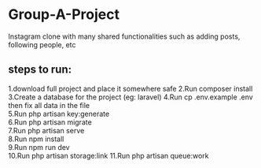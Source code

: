 # Group-A-Project
Instagram clone with many shared functionalities such as adding posts, following people, etc

## steps to run: 
1.download full project and place it somewhere safe 
2.Run composer install  
3.Create a database for the project (eg: laravel)
4.Run cp .env.example .env then fix all data in the file  
5.Run php artisan key:generate  
6.Run php artisan migrate  
7.Run php artisan serve  
8.Run npm install  
9.Run npm run dev  
10.Run php artisan storage:link
11.Run php artisan queue:work
